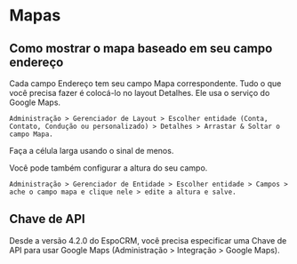 # Mapas

## Como mostrar o mapa baseado em seu campo endereço

Cada campo Endereço tem seu campo Mapa correspondente. Tudo o que você precisa fazer é colocá-lo no layout Detalhes. Ele usa o serviço do Google Maps.

`Administração > Gerenciador de Layout > Escolher entidade (Conta, Contato, Condução ou personalizado) > Detalhes > Arrastar & Soltar o campo Mapa.`

Faça a célula larga usando o sinal de menos.

Você pode também configurar a altura do seu campo.

`Administração > Gerenciador de Entidade > Escolher entidade > Campos > ache o campo mapa e clique nele > edite a altura e salve.`

## Chave de API

Desde a versão 4.2.0 do EspoCRM, você precisa especificar uma Chave de API para usar Google Maps (Administração > Integração > Google Maps).

